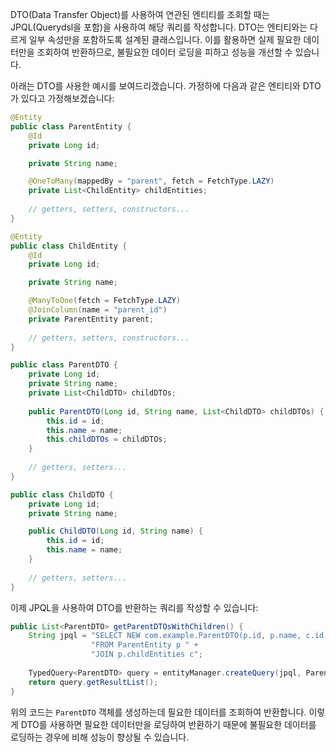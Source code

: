 DTO(Data Transfer Object)를 사용하여 연관된 엔티티를 조회할 때는 JPQL(Querydsl을 포함)을 사용하여 해당 쿼리를 작성합니다. DTO는 엔티티와는 다르게 일부 속성만을 포함하도록 설계된 클래스입니다. 이를 활용하면 실제 필요한 데이터만을 조회하여 반환하므로, 불필요한 데이터 로딩을 피하고 성능을 개선할 수 있습니다.

아래는 DTO를 사용한 예시를 보여드리겠습니다. 가정하에 다음과 같은 엔티티와 DTO가 있다고 가정해보겠습니다:

```java
@Entity
public class ParentEntity {
    @Id
    private Long id;

    private String name;

    @OneToMany(mappedBy = "parent", fetch = FetchType.LAZY)
    private List<ChildEntity> childEntities;
    
    // getters, setters, constructors...
}

@Entity
public class ChildEntity {
    @Id
    private Long id;

    private String name;

    @ManyToOne(fetch = FetchType.LAZY)
    @JoinColumn(name = "parent_id")
    private ParentEntity parent;
    
    // getters, setters, constructors...
}

public class ParentDTO {
    private Long id;
    private String name;
    private List<ChildDTO> childDTOs;
    
    public ParentDTO(Long id, String name, List<ChildDTO> childDTOs) {
        this.id = id;
        this.name = name;
        this.childDTOs = childDTOs;
    }
    
    // getters, setters...
}

public class ChildDTO {
    private Long id;
    private String name;

    public ChildDTO(Long id, String name) {
        this.id = id;
        this.name = name;
    }
    
    // getters, setters...
}
```

이제 JPQL을 사용하여 DTO를 반환하는 쿼리를 작성할 수 있습니다:

```java
public List<ParentDTO> getParentDTOsWithChildren() {
    String jpql = "SELECT NEW com.example.ParentDTO(p.id, p.name, c.id, c.name) " +
                  "FROM ParentEntity p " +
                  "JOIN p.childEntities c";
    
    TypedQuery<ParentDTO> query = entityManager.createQuery(jpql, ParentDTO.class);
    return query.getResultList();
}
```

위의 코드는 `ParentDTO` 객체를 생성하는데 필요한 데이터를 조회하여 반환합니다. 이렇게 DTO를 사용하면 필요한 데이터만을 로딩하여 반환하기 때문에 불필요한 데이터를 로딩하는 경우에 비해 성능이 향상될 수 있습니다.

